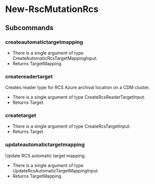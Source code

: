 # New-RscMutationRcs
## Subcommands
### createautomatictargetmapping
- There is a single argument of type CreateAutomaticRcsTargetMappingInput.
- Returns TargetMapping.
### createreadertarget
Creates reader type for RCS Azure archival location on a CDM cluster.

- There is a single argument of type CreateRcsReaderTargetInput.
- Returns Target.
### createtarget
- There is a single argument of type CreateRcsTargetInput.
- Returns Target.
### updateautomatictargetmapping
Update RCS automatic target mapping.

- There is a single argument of type UpdateRcsAutomaticTargetMappingInput.
- Returns TargetMapping.
